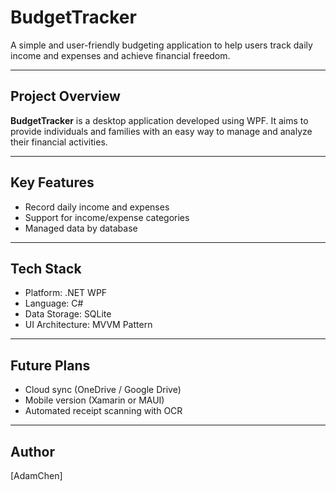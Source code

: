 # BudgetTracker

A simple and user-friendly budgeting application to help users track daily income and expenses and achieve financial freedom.

---

## Project Overview
**BudgetTracker** is a desktop application developed using WPF. It aims to provide individuals and families with an easy way to manage and analyze their financial activities.

---

## Key Features
- Record daily income and expenses
- Support for income/expense categories
- Managed data by database
<!--
- Monthly/Yearly visualized charts
- Multi-currency support
- Import/Export to CSV
- Custom budget reminders
-->
---

## Tech Stack
- Platform: .NET WPF
- Language: C#
- Data Storage: SQLite
- UI Architecture: MVVM Pattern

---

## Future Plans
- Cloud sync (OneDrive / Google Drive)
- Mobile version (Xamarin or MAUI)
- Automated receipt scanning with OCR

---

## Author
[AdamChen]

